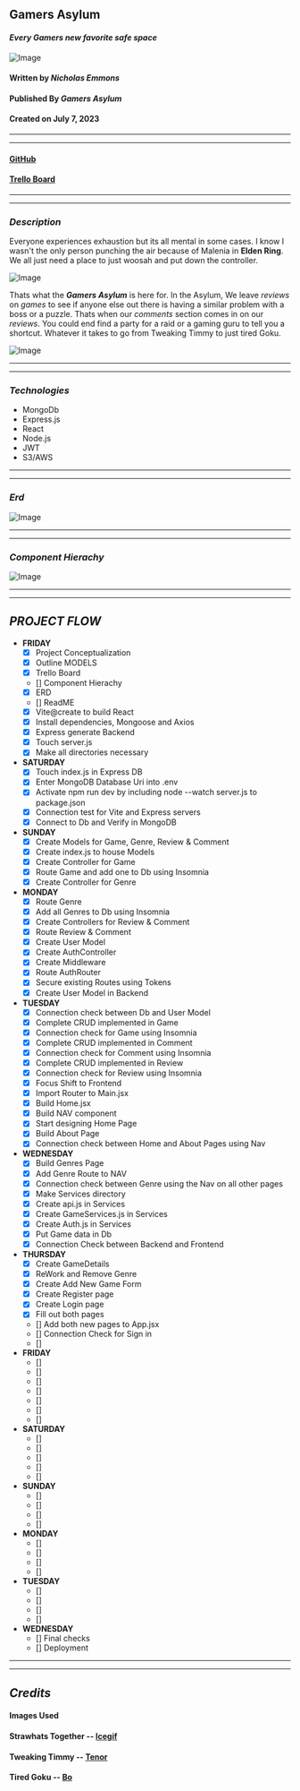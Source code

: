 ## **Gamers Asylum**
#### _Every Gamers new favorite safe space_

![Image](images/StrawhatsTogether.gif)

#### Written by ***Nicholas Emmons***
#### Published By ***Gamers Asylum***
#### Created on July 7, 2023
***
***

#### [**GitHub**](https://github.com/nemmons27/Gamers_Asylum)
#### [**Trello Board**](https://trello.com/b/20Wf3b0N/gamers-asylum)

***
***
### _**Description**_
Everyone experiences exhaustion but its all mental in some cases. I know I wasn't the only person punching the air because of Malenia in **Elden Ring**. We all just need a place to just woosah and put down the controller.

![Image](images/TweakingTimmy.gif)

Thats what the ***Gamers Asylum*** is here for. In the Asylum, We leave *reviews* on *games* to see if anyone else out there is having a similar problem with a boss or a puzzle. Thats when our *comments* section comes in on our *reviews*. You could end find a party for a raid or a gaming guru to tell you a shortcut. Whatever it takes to go from Tweaking Timmy to just tired Goku.

![Image](images/TiredGoku.gif)
***
***
### _**Technologies**_
+ MongoDb
+ Express.js
+ React
+ Node.js
+ JWT
+ S3/AWS
***
***
### _**Erd**_
![Image](images/Gamers%20Asylum%20Erd%20.png)
***
***
### _**Component Hierachy**_
![Image](images/Gamers%20Asylum%20Heirachy.png)
***
***

## _**PROJECT FLOW**_

- **FRIDAY**
    - [X] Project Conceptualization   
    - [X] Outline MODELS     
    - [X] Trello Board   
    - [] Component Hierachy   
    - [X] ERD   
    - [] ReadME   
    - [X] Vite@create to build React 
    - [X] Install dependencies, Mongoose and Axios
    - [X] Express generate Backend
    - [X] Touch server.js
    - [X] Make all directories necessary
- **SATURDAY**
    - [X] Touch index.js in Express DB
    - [X] Enter MongoDB Database Uri into .env
    - [X] Activate npm run dev by including node --watch server.js to package.json
    - [X] Connection test for Vite and Express servers
    - [X] Connect to Db and Verify in MongoDB
- **SUNDAY**
    - [X] Create Models for Game, Genre, Review & Comment
    - [X] Create index.js to house Models
    - [X] Create Controller for Game
    - [X] Route Game and add one to Db using Insomnia
    - [X] Create Controller for Genre
- **MONDAY**
    - [X] Route Genre
    - [X] Add all Genres to Db using Insomnia
    - [X] Create Controllers for Review & Comment 
    - [X] Route Review & Comment
    - [X] Create User Model 
    - [X] Create AuthController
    - [X] Create Middleware
    - [X] Route AuthRouter
    - [X] Secure existing Routes using Tokens
    - [X] Create User Model in Backend
- **TUESDAY**
    - [X] Connection check between Db and User Model
    - [X] Complete CRUD implemented in Game 
    - [X] Connection check for Game using Insomnia
    - [X] Complete CRUD implemented in Comment
    - [X] Connection check for Comment using Insomnia
    - [X] Complete CRUD implemented in Review
    - [X] Connection check for Review using Insomnia
    - [X] Focus Shift to Frontend
    - [X] Import Router to Main.jsx
    - [X] Build Home.jsx
    - [X] Build NAV component
    - [X] Start designing Home Page
    - [X] Build About Page
    - [X] Connection check between Home and About Pages using Nav 
- **WEDNESDAY**
    - [X] Build Genres Page
    - [X] Add Genre Route to NAV
    - [X] Connection check between Genre using the Nav on all other pages
    - [X] Make Services directory
    - [X] Create api.js in Services
    - [X] Create GameServices.js in Services
    - [X] Create Auth.js in Services
    - [X] Put Game data in Db
    - [X] Connection Check between Backend and Frontend
- **THURSDAY**
    - [X] Create GameDetails
    - [X] ReWork and Remove Genre
    - [X] Create Add New Game Form
    - [X] Create Register page
    - [X] Create Login page
    - [X] Fill out both pages
    - [] Add both new pages to App.jsx
    - [] Connection Check for Sign in
    - [] 
- **FRIDAY**
    - []
    - []
    - []
    - []
    - []
    - []
    - []
- **SATURDAY**
    - []
    - []
    - []
    - []
    - []
- **SUNDAY**
    - []
    - []
    - []
    - []
- **MONDAY**
    - []
    - []
    - []
    - []
- **TUESDAY**
    - []
    - []
    - []
    - []
- **WEDNESDAY**
    - [] Final checks
    - [] Deployment
***
***


## _**Credits**_
#### **Images Used**
#### Strawhats Together -- [Icegif](https://www.icegif.com/one-piece-43/)
#### Tweaking Timmy -- [Tenor](https://tenor.com/view/gamer-cant-sleep-focused-sleep-is-for-the-weak-gif-11368894)
#### Tired Goku -- [Bo](https://boo.world/u/anime/EQOloZ/my-body-is-exhausted)
